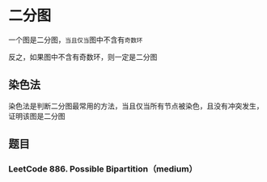 # 二分图

一个图是二分图，`当且仅当`图中不含有`奇数环`

反之，如果图中不含有奇数环，则一定是二分图

## 染色法

染色法是判断二分图最常用的方法，当且仅当所有节点被染色，且没有冲突发生，证明该图是二分图

## 题目

### LeetCode 886. Possible Bipartition（medium）
